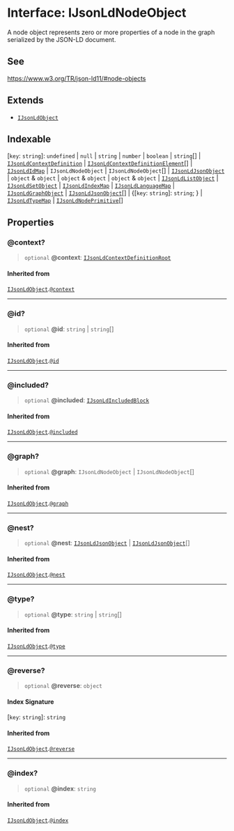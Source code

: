 # Interface: IJsonLdNodeObject

A node object represents zero or more properties of a node
in the graph serialized by the JSON-LD document.

## See

https://www.w3.org/TR/json-ld11/#node-objects

## Extends

- [`IJsonLdObject`](IJsonLdObject.md)

## Indexable

\[`key`: `string`\]: `undefined` \| `null` \| `string` \| `number` \| `boolean` \| `string`[] \| [`IJsonLdContextDefinition`](IJsonLdContextDefinition.md) \| [`IJsonLdContextDefinitionElement`](../type-aliases/IJsonLdContextDefinitionElement.md)[] \| [`IJsonLdIdMap`](IJsonLdIdMap.md) \| `IJsonLdNodeObject` \| `IJsonLdNodeObject`[] \| [`IJsonLdJsonObject`](IJsonLdJsonObject.md) \| `object` & `object` \| `object` & `object` \| `object` & `object` \| [`IJsonLdListObject`](IJsonLdListObject.md) \| [`IJsonLdSetObject`](IJsonLdSetObject.md) \| [`IJsonLdIndexMap`](IJsonLdIndexMap.md) \| [`IJsonLdLanguageMap`](IJsonLdLanguageMap.md) \| [`IJsonLdGraphObject`](IJsonLdGraphObject.md) \| [`IJsonLdJsonObject`](IJsonLdJsonObject.md)[] \| \{[`key`: `string`]: `string`; \} \| [`IJsonLdTypeMap`](IJsonLdTypeMap.md) \| [`IJsonLdNodePrimitive`](../type-aliases/IJsonLdNodePrimitive.md)[]

## Properties

### @context?

> `optional` **@context**: [`IJsonLdContextDefinitionRoot`](../type-aliases/IJsonLdContextDefinitionRoot.md)

#### Inherited from

[`IJsonLdObject`](IJsonLdObject.md).[`@context`](IJsonLdObject.md#context)

***

### @id?

> `optional` **@id**: `string` \| `string`[]

#### Inherited from

[`IJsonLdObject`](IJsonLdObject.md).[`@id`](IJsonLdObject.md#id)

***

### @included?

> `optional` **@included**: [`IJsonLdIncludedBlock`](../type-aliases/IJsonLdIncludedBlock.md)

#### Inherited from

[`IJsonLdObject`](IJsonLdObject.md).[`@included`](IJsonLdObject.md#included)

***

### @graph?

> `optional` **@graph**: `IJsonLdNodeObject` \| `IJsonLdNodeObject`[]

#### Inherited from

[`IJsonLdObject`](IJsonLdObject.md).[`@graph`](IJsonLdObject.md#graph)

***

### @nest?

> `optional` **@nest**: [`IJsonLdJsonObject`](IJsonLdJsonObject.md) \| [`IJsonLdJsonObject`](IJsonLdJsonObject.md)[]

#### Inherited from

[`IJsonLdObject`](IJsonLdObject.md).[`@nest`](IJsonLdObject.md#nest)

***

### @type?

> `optional` **@type**: `string` \| `string`[]

#### Inherited from

[`IJsonLdObject`](IJsonLdObject.md).[`@type`](IJsonLdObject.md#type)

***

### @reverse?

> `optional` **@reverse**: `object`

#### Index Signature

\[`key`: `string`\]: `string`

#### Inherited from

[`IJsonLdObject`](IJsonLdObject.md).[`@reverse`](IJsonLdObject.md#reverse)

***

### @index?

> `optional` **@index**: `string`

#### Inherited from

[`IJsonLdObject`](IJsonLdObject.md).[`@index`](IJsonLdObject.md#index)
